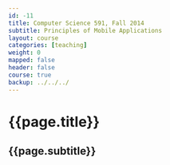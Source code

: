```yaml
---
id: -11 
title: Computer Science 591, Fall 2014
subtitle: Principles of Mobile Applications
layout: course 
categories: [teaching]
weight: 0
mapped: false
header: false 
course: true
backup: ../../../
---
```


# {{page.title}}

## {{page.subtitle}}
